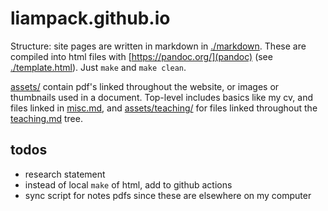 # liampack.github.io

Structure: site pages are written in markdown in [./markdown](). These
are compiled into html files with [https://pandoc.org/](pandoc) (see
[./template.html]()). Just `make` and `make clean`.

[assets/](./assets/) contain pdf's linked throughout the website, or
images or thumbnails used in a document. Top-level includes basics
like my cv, and files linked in [misc.md](./misc.md), and
[assets/teaching/](./assets/teaching/) for files linked throughout the
[teaching.md](./teaching.md) tree.

## todos
- research statement
- instead of local `make` of html, add to github actions
- sync script for notes pdfs since these are elsewhere on my computer
